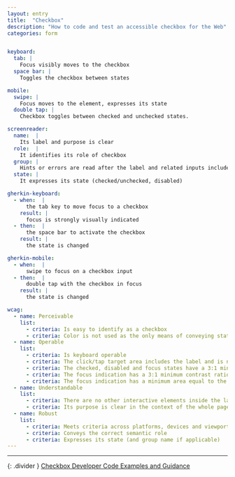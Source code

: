 ```yaml
---
layout: entry
title:  "Checkbox"
description: "How to code and test an accessible checkbox for the Web"
categories: form


keyboard:
  tab: |
    Focus visibly moves to the checkbox
  space bar: |
    Toggles the checkbox between states

mobile:
  swipe: |
    Focus moves to the element, expresses its state
  double tap: |
    Checkbox toggles between checked and unchecked states.

screenreader:
  name:  |
    Its label and purpose is clear
  role:  |
    It identifies its role of checkbox
  group: |
    Hints or errors are read after the label and related inputs include a group name (ex: Account settings)
  state: |
    It expresses its state (checked/unchecked, disabled)

gherkin-keyboard: 
  - when:  |
      the tab key to move focus to a checkbox
    result: |
      focus is strongly visually indicated
  - then:  |
      the space bar to activate the checkbox
    result: |
      the state is changed

gherkin-mobile:
  - when:  |
      swipe to focus on a checkbox input
  - then:  |
      double tap with the checkbox in focus
    result: |
      the state is changed

wcag:
  - name: Perceivable
    list:
      - criteria: Is easy to identify as a checkbox
      - criteria: Color is not used as the only means of conveying state (checked/unchecked)
  - name: Operable
    list:
      - criteria: Is keyboard operable
      - criteria: The click/tap target area includes the label and is no smaller than 44x44px
      - criteria: The checked, disabled and focus states have a 3:1 minimum contrast ratio against default
      - criteria: The focus indication has a 3:1 minimum contrast ratio against adjacent elements
      - criteria: The focus indication has a minimum area equal to the width of the element and 2px in height
  - name: Understandable
    list:
      - criteria: There are no other interactive elements inside the label
      - criteria: Its purpose is clear in the context of the whole page
  - name: Robust
    list:
      - criteria: Meets criteria across platforms, devices and viewports
      - criteria: Conveys the correct semantic role 
      - criteria: Expresses its state (and group name if applicable)
---
```

---
{: .divider }
[Checkbox Developer Code Examples and Guidance](/components/checkbox.html)
